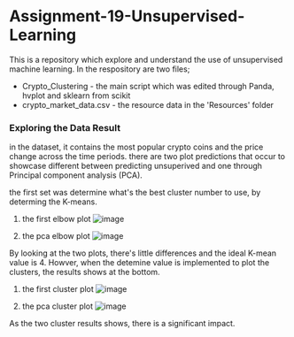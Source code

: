 # Assignment-19-Unsupervised-Learning
This is a repository which explore and understand the use of unsupervised machine learning.
In the respository are two files;
- Crypto_Clustering - the main script which was edited through Panda, hvplot and sklearn from scikit
- crypto_market_data.csv - the resource data in the 'Resources' folder

<h3> Exploring the Data Result </h3>
in the dataset, it contains the most popular crypto coins and the price change across the time periods.
there are two plot predictions that occur to showcase different between predicting unsuperived and one through Principal component analysis (PCA).

the first set was determine what's the best cluster number to use, by determing the K-means.
1. the first elbow plot
![image](https://github.com/Nisloen/Assignment-19-Unsupervised-Learning/assets/134130254/2118f12e-826d-475d-9a79-ea7492c7c79f)

2. the pca elbow plot
![image](https://github.com/Nisloen/Assignment-19-Unsupervised-Learning/assets/134130254/ec5fc50a-25db-4ad5-ad10-1dd9b8bf8c87)

By looking at the two plots, there's little differences and the ideal K-mean value is 4. Howver, when the detemine value is implemented to plot the clusters,
the results shows at the bottom.

1. the first cluster plot
![image](https://github.com/Nisloen/Assignment-19-Unsupervised-Learning/assets/134130254/68b6b285-8c22-4702-b738-9681e114531c)

2. the pca cluster plot
![image](https://github.com/Nisloen/Assignment-19-Unsupervised-Learning/assets/134130254/d52c1b80-ed2f-42a2-93bf-f5aefeb79465)

As the two cluster results shows, there is a significant impact.
